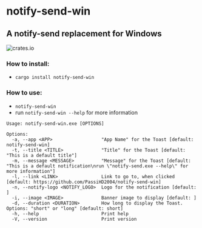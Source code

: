 # notify-send-win
## A notify-send replacement for Windows

![crates.io](https://img.shields.io/crates/v/notify-send-win.svg)

### How to install:
- `cargo install notify-send-win`


### How to use:
- `notify-send-win`
- run `notify-send-win --help` for more information

```
Usage: notify-send-win.exe [OPTIONS]

Options:
  -a, --app <APP>                  "App Name" for the Toast [default: notify-send-win]
  -t, --title <TITLE>              "Title" for the Toast [default: "This is a default title"]
  -m, --message <MESSAGE>          "Message" for the Toast [default: "This is a default notification\nrun \"notify-send.exe --help\" for more information"]
  -l, --link <LINK>                Link to go to, when clicked [default: https://github.com/PassiHD2004/notify-send-win]
  -n, --notify-logo <NOTIFY_LOGO>  Logo for the notification [default: ]
  -i, --image <IMAGE>              Banner image to display [default: ]
  -d, --duration <DURATION>        How long to display the Toast. Options: "short" or "long" [default: short]
  -h, --help                       Print help
  -V, --version                    Print version
```
